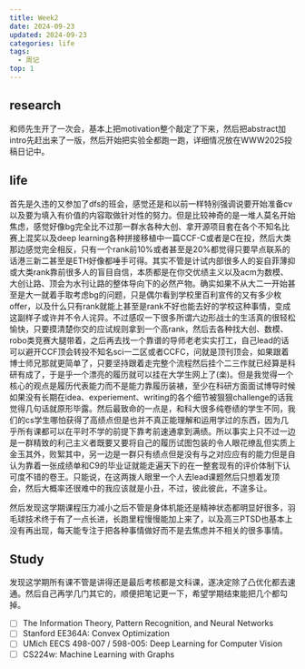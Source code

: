 ```yaml
---
title: Week2
date: 2024-09-23
updated: 2024-09-23
categories: life
tags:
  - 周记
top: 1
---
```


## research
和师先生开了一次会，基本上把motivation整个敲定了下来，然后把abstract加intro先赶出来了一版，然后开始把实验全都跑一跑，详细情况放在WWW2025投稿日记中。

## life
首先是久违的又参加了dfs的班会，感觉还是和以前一样特别强调说要开始准备cv以及要为填入有价值的内容取做针对性的努力。但是比较神奇的是一堆人莫名开始焦虑，感觉好像bg完全比不过那一群水各种大创、拿开源项目套在各个不知名比赛上混奖以及deep learning各种拼接移植中一篇CCF-C或者是C在投，然后大类那边感觉完全相反，只有一个rank前10%或者甚至是20%都觉得只要早点联系的话港三新二甚至是ETH好像都唾手可得。其实不管是计试内部很多人的妄自菲薄抑或大类rank靠前很多人的盲目自信，本质都是在你交优绩主义以及acm为数模、大创让路、顶会为水刊让路的整体导向下的必然产物。确实如果不从大二一开始甚至是大一就着手取考虑bg的问题，只是偶尔看到学校里百利宣传的又有多少枚offer，以及什么只有rank就能上甚至是rank不好也能去好的学校这种事情，变成这副样子或许并不令人诧异。不过感叹一下很多所谓六边形战士的生活真的很轻松愉快，只要摸清楚你交的应试规则拿到一个高rank，然后去各种找大创、数模、robo类竞赛大腿带着，之后再去找一个靠谱的导师老老实实打工，自己lead的话可以避开CCF顶会转投不知名sci一二区或者CCFC，问就是顶刊顶会，如果跟着博士师兄那就更简单了，只要坚持跟着走完整个流程然后挂个二三作就已经算是科研有成了，于是乎一个漂亮的履历就可以挂在大学生网上了(楽)。但是我觉得一个核心的观点是履历代表能力而不是能力靠履历装裱，至少在科研方面面试博导时候如果没有长期在idea、experiement、writing的各个细节被狠狠challenge的话我觉得几句话就原形毕露。然后最致命的一点是，和科大很多纯卷绩的学生不同，我们的cs学生哪怕获得了高绩点但是也并不真正能理解和运用学过的东西，因为几乎所有课都可以在平时不学的前提下靠考前速通拿到满绩。所以事实上只不过一边是一群精致的利己主义者既要又要将自己的履历试图包装的令人眼花缭乱但实质上金玉其外，败絮其中，另一边是一群只有绩点但是没有与之对应应有的能力但是自认为靠着一张成绩单和C9的毕业证就能走遍天下的在一整套现有的评价体制下认可度不错的卷王。只能说，在这两拨人眼里一个人去lead课题然后只想着发顶会，然后大概率还很难中的我应该就是小丑，不过，彼此彼此，不遑多让。

然后发现这学期课程压力减小之后不管是身体机能还是精神状态都明显好很多，羽毛球技术终于有了一点长进，长跑里程慢慢能加上来了，以及高三PTSD也基本上没有再出现，每天能专注于把各种事情做好而不是去焦虑并不相关的很多事情。

## Study
发现这学期所有课不管是讲得还是最后考核都是文科课，遂决定除了凸优化都去速通。然后自己再学几门其它的，顺便把笔记更一下，希望学期结束能把几个都勾掉。
- [ ] The Information Theory, Pattern Recognition, and Neural Networks
- [ ] Stanford EE364A: Convex Optimization
- [ ] UMich EECS 498-007 / 598-005: Deep Learning for Computer Vision
- [ ] CS224w: Machine Learning with Graphs